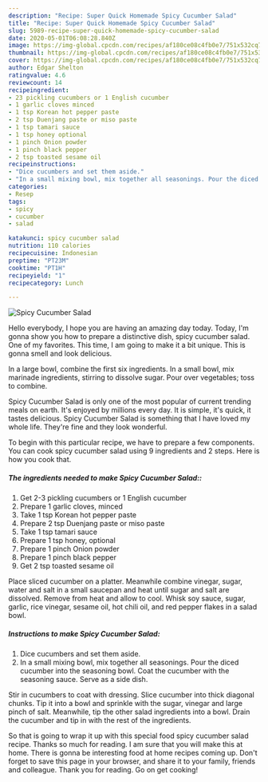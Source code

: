 ```yaml
---
description: "Recipe: Super Quick Homemade Spicy Cucumber Salad"
title: "Recipe: Super Quick Homemade Spicy Cucumber Salad"
slug: 5989-recipe-super-quick-homemade-spicy-cucumber-salad
date: 2020-05-01T06:08:28.840Z
image: https://img-global.cpcdn.com/recipes/af180ce08c4fb0e7/751x532cq70/spicy-cucumber-salad-recipe-main-photo.jpg
thumbnail: https://img-global.cpcdn.com/recipes/af180ce08c4fb0e7/751x532cq70/spicy-cucumber-salad-recipe-main-photo.jpg
cover: https://img-global.cpcdn.com/recipes/af180ce08c4fb0e7/751x532cq70/spicy-cucumber-salad-recipe-main-photo.jpg
author: Edgar Shelton
ratingvalue: 4.6
reviewcount: 14
recipeingredient:
- 23 pickling cucumbers or 1 English cucumber
- 1 garlic cloves minced
- 1 tsp Korean hot pepper paste
- 2 tsp Duenjang paste or miso paste
- 1 tsp tamari sauce
- 1 tsp honey optional
- 1 pinch Onion powder
- 1 pinch black pepper
- 2 tsp toasted sesame oil
recipeinstructions:
- "Dice cucumbers and set them aside."
- "In a small mixing bowl, mix together all seasonings. Pour the diced cucumber into the seasoning bowl. Coat the cucumber with the seasoning sauce. Serve as a side dish."
categories:
- Resep
tags:
- spicy
- cucumber
- salad

katakunci: spicy cucumber salad
nutrition: 110 calories
recipecuisine: Indonesian
preptime: "PT23M"
cooktime: "PT1H"
recipeyield: "1"
recipecategory: Lunch

---
```



![Spicy Cucumber Salad](https://img-global.cpcdn.com/recipes/af180ce08c4fb0e7/751x532cq70/spicy-cucumber-salad-recipe-main-photo.jpg)

Hello everybody, I hope you are having an amazing day today. Today, I'm gonna show you how to prepare a distinctive dish, spicy cucumber salad. One of my favorites. This time, I am going to make it a bit unique. This is gonna smell and look delicious.

In a large bowl, combine the first six ingredients. In a small bowl, mix marinade ingredients, stirring to dissolve sugar. Pour over vegetables; toss to combine.

Spicy Cucumber Salad is only one of the most popular of current trending meals on earth. It's enjoyed by millions every day. It is simple, it's quick, it tastes delicious. Spicy Cucumber Salad is something that I have loved my whole life. They're fine and they look wonderful.


To begin with this particular recipe, we have to prepare a few components. You can cook spicy cucumber salad using 9 ingredients and 2 steps. Here is how you cook that.

##### The ingredients needed to make Spicy Cucumber Salad::

1. Get 2-3 pickling cucumbers or 1 English cucumber
1. Prepare 1 garlic cloves, minced
1. Take 1 tsp Korean hot pepper paste
1. Prepare 2 tsp Duenjang paste or miso paste
1. Take 1 tsp tamari sauce
1. Prepare 1 tsp honey, optional
1. Prepare 1 pinch Onion powder
1. Prepare 1 pinch black pepper
1. Get 2 tsp toasted sesame oil


Place sliced cucumber on a platter. Meanwhile combine vinegar, sugar, water and salt in a small saucepan and heat until sugar and salt are dissolved. Remove from heat and allow to cool. Whisk soy sauce, sugar, garlic, rice vinegar, sesame oil, hot chili oil, and red pepper flakes in a salad bowl. 

##### Instructions to make Spicy Cucumber Salad:

1. Dice cucumbers and set them aside.
1. In a small mixing bowl, mix together all seasonings. Pour the diced cucumber into the seasoning bowl. Coat the cucumber with the seasoning sauce. Serve as a side dish.


Stir in cucumbers to coat with dressing. Slice cucumber into thick diagonal chunks. Tip it into a bowl and sprinkle with the sugar, vinegar and large pinch of salt. Meanwhile, tip the other salad ingredients into a bowl. Drain the cucumber and tip in with the rest of the ingredients. 

So that is going to wrap it up with this special food spicy cucumber salad recipe. Thanks so much for reading. I am sure that you will make this at home. There is gonna be interesting food at home recipes coming up. Don't forget to save this page in your browser, and share it to your family, friends and colleague. Thank you for reading. Go on get cooking!
